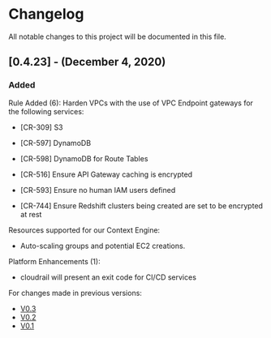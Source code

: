 # Changelog
All notable changes to this project will be documented in this file.
## [0.4.23] - (December 4, 2020)
### Added
Rule Added (6):
Harden VPCs with the use of VPC Endpoint gateways for the following services:
- [CR-309] S3
- [CR-597] DynamoDB
- [CR-598] DynamoDB for Route Tables

- [CR-516] Ensure API Gateway caching is encrypted
- [CR-593] Ensure no human IAM users defined
- [CR-744] Ensure Redshift clusters being created are set to be encrypted at rest

Resources supported for our Context Engine:
- Auto-scaling groups and potential EC2 creations.

Platform Enhancements (1):
- cloudrail will present an exit code for CI/CD services

For changes made in previous versions:
- [V0.3](https://github.com/indeni/cloudrail-demo/blob/v0.3/CHANGELOG.md)
- [V0.2](https://github.com/indeni/cloudrail-demo/blob/v0.2/CHANGELOG.md)
- [V0.1](https://github.com/indeni/cloudrail-demo/blob/v0.1/CHANGELOG.md)
